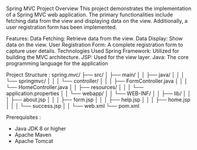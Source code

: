 Spring MVC Project
Overview
This project demonstrates the implementation of a Spring MVC web application. The primary functionalities include fetching data from the view and displaying data on the view. Additionally, a user registration form has been implemented.

Features:
Data Fetching: Retrieve data from the view.
Data Display: Show data on the view.
User Registration Form: A complete registration form to capture user details.
Technologies Used
Spring Framework: Utilized for building the MVC architecture.
JSP: Used for the view layer.
Java: The core programming language for the application

Project Structure :
spring.mvc/
├── src/
│   ├── main/
│   │   ├── java/
│   │   │   └── springmvc/
│   │   │       └── controller/
│   │   │           ├── FormController.java
│   │   │           └── HomeController.java
│   │   ├── resources/
│   │   │   └── application.properties
│   │   └── webapp/
│   │       └── WEB-INF/
│   │           ├── lib/
│   │           │   ├── about.jsp
│   │           │   ├── form.jsp
│   │           │   ├── help.jsp
│   │           │   ├── home.jsp
│   │           │   └── success.jsp
│   │           └── web.xml
└── pom.xml

Prerequisites :
* Java JDK 8 or higher
* Apache Maven
* Apache Tomcat
